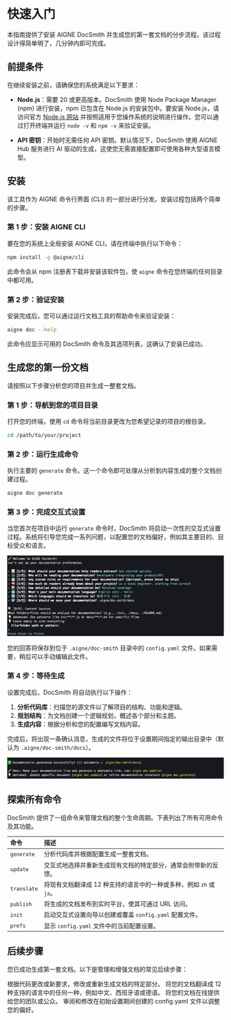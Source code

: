# 快速入门

本指南提供了安装 AIGNE DocSmith 并生成您的第一套文档的分步流程。该过程设计得简单明了，几分钟内即可完成。

## 前提条件

在继续安装之前，请确保您的系统满足以下要求：

*   **Node.js**：需要 20 或更高版本。DocSmith 使用 Node Package Manager (npm) 进行安装，npm 已包含在 Node.js 的安装包中。要安装 Node.js，请访问官方 [Node.js 网站](https://nodejs.org/) 并按照适用于您操作系统的说明进行操作。您可以通过打开终端并运行 `node -v` 和 `npm -v` 来验证安装。

*   **API 密钥**：开始时无需任何 API 密钥。默认情况下，DocSmith 使用 AIGNE Hub 服务进行 AI 驱动的生成，这使您无需直接配置即可使用各种大型语言模型。

## 安装

该工具作为 AIGNE 命令行界面 (CLI) 的一部分进行分发。安装过程包括两个简单的步骤。

### 第 1 步：安装 AIGNE CLI

要在您的系统上全局安装 AIGNE CLI，请在终端中执行以下命令：

```bash title="安装 AIGNE CLI" icon=logos:npm-icon
npm install -g @aigne/cli
```

此命令会从 npm 注册表下载并安装该软件包，使 `aigne` 命令在您终端的任何目录中都可用。

### 第 2 步：验证安装

安装完成后，您可以通过运行文档工具的帮助命令来验证安装：

```bash title="验证安装"
aigne doc --help
```

此命令应显示可用的 DocSmith 命令及其选项列表，这确认了安装已成功。

## 生成您的第一份文档

请按照以下步骤分析您的项目并生成一整套文档。

### 第 1 步：导航到您的项目目录

打开您的终端，使用 `cd` 命令将当前目录更改为您希望记录的项目的根目录。

```bash title="更改目录" icon=mdi:folder-open
cd /path/to/your/project
```

### 第 2 步：运行生成命令

执行主要的 `generate` 命令。这一个命令即可处理从分析到内容生成的整个文档创建过程。

```bash title="运行生成命令"
aigne doc generate
```

### 第 3 步：完成交互式设置

当您首次在项目中运行 `generate` 命令时，DocSmith 将启动一次性的交互式设置过程。系统将引导您完成一系列问题，以配置您的文档偏好，例如其主要目的、目标受众和语言。

![交互式设置过程的屏幕截图](../assets/screenshots/doc-complete-setup.png)

您的回答将保存到位于 `.aigne/doc-smith` 目录中的 `config.yaml` 文件。如果需要，稍后可以手动编辑此文件。

### 第 4 步：等待生成

设置完成后，DocSmith 将自动执行以下操作：

1.  **分析代码库**：扫描您的源文件以了解项目的结构、功能和逻辑。
2.  **规划结构**：为文档创建一个逻辑规划，概述各个部分和主题。
3.  **生成内容**：根据分析和您的配置编写文档内容。

完成后，将出现一条确认消息，生成的文件将位于设置期间指定的输出目录中（默认为 `.aigne/doc-smith/docs`）。

![生成成功后显示成功消息的屏幕截图](../assets/screenshots/doc-generated-successfully.png)

## 探索所有命令

DocSmith 提供了一组命令来管理文档的整个生命周期。下表列出了所有可用命令及其功能。

| 命令 | 描述 |
| :---------- | :------------------------------------------------------------------------------------------------------------ |
| `generate` | 分析代码库并根据配置生成一整套文档。 |
| `update` | 交互式地选择并重新生成现有文档的特定部分，通常会附带新的反馈。 |
| `translate` | 将现有文档翻译成 12 种支持的语言中的一种或多种，例如 `zh` 或 `ja`。 |
| `publish` | 将生成的文档发布到实时平台，使其可通过 URL 访问。 |
| `init` | 启动交互式设置向导以创建或覆盖 `config.yaml` 配置文件。 |
| `prefs` | 显示 `config.yaml` 文件中的当前配置设置。 |

## 后续步骤

您已成功生成第一套文档。以下是管理和增强文档的常见后续步骤：

<x-cards data-columns="2">
  <x-card data-title="更新文档" data-icon="lucide:refresh-cw" data-href="/guides/updating-documentation">
    根据代码更改或新要求，修改或重新生成文档的特定部分。
  </x-card>
  <x-card data-title="翻译文档" data-icon="lucide:languages" data-href="/guides/translating-documentation">
    将您的文档翻译成 12 种支持的语言中的任何一种，例如中文、西班牙语或德语。
  </x-card>
  <x-card data-title="发布您的文档" data-icon="lucide:rocket" data-href="/guides/publishing-your-docs">
    将您的文档在线提供给您的团队或公众。
  </x-card>
  <x-card data-title="审阅配置" data-icon="lucide:settings" data-href="/configuration/initial-setup">
    审阅和修改在初始设置期间创建的 config.yaml 文件以调整您的偏好。
  </x-card>
</x-cards>
